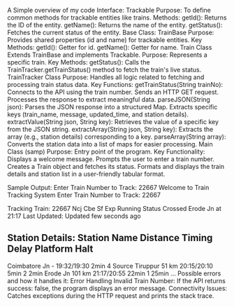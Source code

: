 A Simple overview of my code
Interface: Trackable
   Purpose: To define common methods for trackable entities like trains.
   Methods:
     getId(): Returns the ID of the entity.
     getName(): Returns the name of the entity.
     getStatus(): Fetches the current status of the entity.
Base Class: TrainBase
  Purpose: Provides shared properties (id and name) for trackable entities.
  Key Methods:
    getId(): Getter for id.
    getName(): Getter for name.
Train Class
  Extends TrainBase and implements Trackable.
  Purpose: Represents a specific train.
  Key Methods:
     getStatus(): Calls the TrainTracker.getTrainStatus() method to fetch the train's live status.
TrainTracker Class
  Purpose: Handles all logic related to fetching and processing train status data.
  Key Functions:
    getTrainStatus(String trainNo):
    Connects to the API using the train number.
    Sends an HTTP GET request.
    Processes the response to extract meaningful data.
    parseJSON(String json):
    Parses the JSON response into a structured Map.
    Extracts specific keys (train_name, message, updated_time, and station details).
    extractValue(String json, String key):
    Retrieves the value of a specific key from the JSON string.
    extractArray(String json, String key):
    Extracts the array (e.g., station details) corresponding to a key.
    parseArray(String array):
    Converts the station data into a list of maps for easier processing.
Main Class (samp)
  Purpose: Entry point of the program.
  Key Functionality:
    Displays a welcome message.
    Prompts the user to enter a train number.
    Creates a Train object and fetches its status.
    Formats and displays the train details and station list in a user-friendly tabular format.






Sample Output:
Enter Train Number to Track: 22667
Welcome to Train Tracking System
Enter Train Number to Track: 22667

Tracking Train: 22667 Ncj Cbe Sf Exp Running Status
Crossed Erode Jn at 21:17
Last Updated: Updated few seconds ago

Station Details:
Station Name          Distance   Timing      Delay      Platform   Halt
---------------------------------------------------------------------------
Coimbatore Jn         -          19:32/19:30 2min       4          Source
Tiruppur              51 km      20:15/20:10 5min       2          2min
Erode Jn              101 km     21:17/20:55 22min      1          25min
...
Possible errors and how it handles it:
Error Handling
  Invalid Train Number:
  If the API returns success: false, the program displays an error message.
  Connectivity Issues:
  Catches exceptions during the HTTP request and prints the stack trace.
